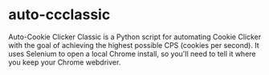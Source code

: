 # auto-ccclassic

Auto-Cookie Clicker Classic is a Python script for automating Cookie Clicker with the goal of achieving the highest possible CPS (cookies per second). It uses Selenium to open a local Chrome install, so you'll need to tell it where you keep your Chrome webdriver.
